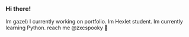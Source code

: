 ### Hi there!
Im gazel)
  I currently working on portfolio. Im Hexlet student.
  Im currently learning Python.
  reach me @zxcspooky
  &#128139;
  
  
